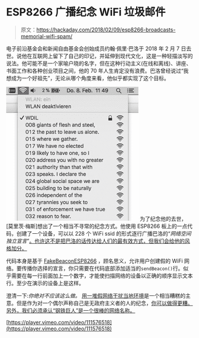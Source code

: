 # ESP8266 广播纪念 WiFi 垃圾邮件

> 原文：<https://hackaday.com/2018/02/09/esp8266-broadcasts-memorial-wifi-spam/>

电子前沿基金会和新闻自由基金会创始成员约翰·佩里·巴洛于 2018 年 2 月 7 日去世。说他在互联网上留下了自己的印记，并延伸到现代文化，这是一种轻描淡写的说法。他可能不是一个家喻户晓的名字，但在这种行动主义(在线和离线)、讲座、书面工作和各种创业项目之间，他的 70 年人生肯定没有浪费。巴洛曾经说过“我想成为一个好祖先”，无论从哪个角度来看，他似乎都实现了这个目标。

[![](img/ed2e9a1766fa4f1c45756e64ab779f92.png)](https://hackaday.com/wp-content/uploads/2018/02/espmemorial_detail1.png) 为了纪念他的去世，[莫里茨·梅斯]想出了一个相当不寻常的纪念方式。他使用 ESP8266 板上的一点代码，创建了一个设备，可以以 228 个 WiFi ssid 的形式逐行广播巴洛的“*网络空间独立宣言*”[。也许这不是把巴洛的话传达给人们的最有效方式，但我们会给他的风格加分。](https://twitter.com/moritzmetz/status/961574813704839168)

代码本身是基于 [FakeBeaconESP8266](https://github.com/markszabo/FakeBeaconESP8266/) ，顾名思义，允许用户创建假的 WiFi 网络。要传播你选择的宣言，你只需要在代码底部添加适当的`sendBeacon()`行。似乎需要在每一行前面加上一个数字，才能使扫描网络的设备以正确的顺序显示文本行。至少在演示的设备上是这样。

澄清一下:*你绝对不应该这么做。* [用一堆假网络干扰当地环境](https://hackaday.com/2017/08/13/wifi-deauthentication-vs-wifi-jamming-what-is-the-difference/)是一个相当糟糕的主意。但是作为对一个偶尔声称自己是无政府主义者的人的纪念，[你可以做得更糟。另外，我们必须承认“钢铁巨人”是一个很棒的网络名称。](https://hackaday.com/2011/10/04/wifi-jamming-via-deauthentication-packets/)

[https://player.vimeo.com/video/111576518](https://player.vimeo.com/video/111576518)